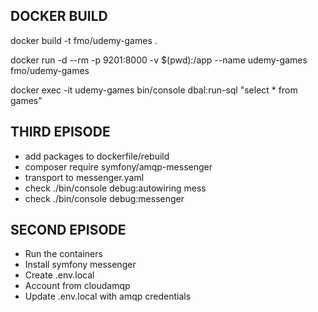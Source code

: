 ## DOCKER BUILD

docker build -t fmo/udemy-games .

docker run -d --rm -p 9201:8000 -v $(pwd):/app --name udemy-games fmo/udemy-games

docker exec -it udemy-games bin/console dbal:run-sql "select * from games"

## THIRD EPISODE

* add packages to dockerfile/rebuild
* composer require symfony/amqp-messenger
* transport to messenger.yaml
* check ./bin/console debug:autowiring mess
* check ./bin/console debug:messenger

## SECOND EPISODE

* Run the containers
* Install symfony messenger
* Create .env.local
* Account from cloudamqp
* Update .env.local with amqp credentials
